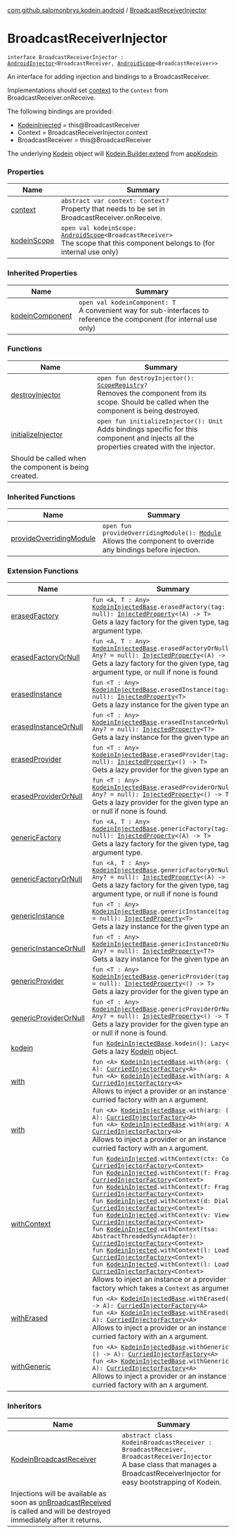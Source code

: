 [com.github.salomonbrys.kodein.android](../index.md) / [BroadcastReceiverInjector](.)

# BroadcastReceiverInjector

`interface BroadcastReceiverInjector : `[`AndroidInjector`](../-android-injector/index.md)`<BroadcastReceiver, `[`AndroidScope`](../-android-scope/index.md)`<BroadcastReceiver>>`

An interface for adding injection and bindings to a BroadcastReceiver.

Implementations should set [context](context.md) to the `Context` from BroadcastReceiver.onReceive.

The following bindings are provided:

* [KodeinInjected](../../com.github.salomonbrys.kodein/-kodein-injected.md) = this@BroadcastReceiver
* Context = BroadcastReceiverInjector.context
* BroadcastReceiver = this@BroadcastReceiver

The underlying [Kodein](../../com.github.salomonbrys.kodein/-kodein/index.md) object will [Kodein.Builder.extend](../../com.github.salomonbrys.kodein/-kodein/-builder/extend.md) from [appKodein](../android.content.-context/app-kodein.md).

### Properties

| Name | Summary |
|---|---|
| [context](context.md) | `abstract var context: Context?`<br>Property that needs to be set in BroadcastReceiver.onReceive. |
| [kodeinScope](kodein-scope.md) | `open val kodeinScope: `[`AndroidScope`](../-android-scope/index.md)`<BroadcastReceiver>`<br>The scope that this component belongs to (for internal use only) |

### Inherited Properties

| Name | Summary |
|---|---|
| [kodeinComponent](../-android-injector/kodein-component.md) | `open val kodeinComponent: T`<br>A convenient way for sub-interfaces to reference the component (for internal use only) |

### Functions

| Name | Summary |
|---|---|
| [destroyInjector](destroy-injector.md) | `open fun destroyInjector(): `[`ScopeRegistry`](../../com.github.salomonbrys.kodein/-scope-registry/index.md)`?`<br>Removes the component from its scope. Should be called when the component is being destroyed. |
| [initializeInjector](initialize-injector.md) | `open fun initializeInjector(): Unit`<br>Adds bindings specific for this component and injects all the properties created with the injector.
Should be called when the component is being created. |

### Inherited Functions

| Name | Summary |
|---|---|
| [provideOverridingModule](../-android-injector/provide-overriding-module.md) | `open fun provideOverridingModule(): `[`Module`](../../com.github.salomonbrys.kodein/-kodein/-module/index.md)<br>Allows the component to override any bindings before injection. |

### Extension Functions

| Name | Summary |
|---|---|
| [erasedFactory](../../com.github.salomonbrys.kodein/erased-factory.md) | `fun <A, T : Any> `[`KodeinInjectedBase`](../../com.github.salomonbrys.kodein/-kodein-injected-base/index.md)`.erasedFactory(tag: Any? = null): `[`InjectedProperty`](../../com.github.salomonbrys.kodein/-injected-property/index.md)`<(A) -> T>`<br>Gets a lazy factory for the given type, tag and argument type. |
| [erasedFactoryOrNull](../../com.github.salomonbrys.kodein/erased-factory-or-null.md) | `fun <A, T : Any> `[`KodeinInjectedBase`](../../com.github.salomonbrys.kodein/-kodein-injected-base/index.md)`.erasedFactoryOrNull(tag: Any? = null): `[`InjectedProperty`](../../com.github.salomonbrys.kodein/-injected-property/index.md)`<(A) -> T>`<br>Gets a lazy factory for the given type, tag and argument type, or null if none is found |
| [erasedInstance](../../com.github.salomonbrys.kodein/erased-instance.md) | `fun <T : Any> `[`KodeinInjectedBase`](../../com.github.salomonbrys.kodein/-kodein-injected-base/index.md)`.erasedInstance(tag: Any? = null): `[`InjectedProperty`](../../com.github.salomonbrys.kodein/-injected-property/index.md)`<T>`<br>Gets a lazy instance for the given type and tag. |
| [erasedInstanceOrNull](../../com.github.salomonbrys.kodein/erased-instance-or-null.md) | `fun <T : Any> `[`KodeinInjectedBase`](../../com.github.salomonbrys.kodein/-kodein-injected-base/index.md)`.erasedInstanceOrNull(tag: Any? = null): `[`InjectedProperty`](../../com.github.salomonbrys.kodein/-injected-property/index.md)`<T?>`<br>Gets a lazy instance for the given type and tag. |
| [erasedProvider](../../com.github.salomonbrys.kodein/erased-provider.md) | `fun <T : Any> `[`KodeinInjectedBase`](../../com.github.salomonbrys.kodein/-kodein-injected-base/index.md)`.erasedProvider(tag: Any? = null): `[`InjectedProperty`](../../com.github.salomonbrys.kodein/-injected-property/index.md)`<() -> T>`<br>Gets a lazy provider for the given type and tag. |
| [erasedProviderOrNull](../../com.github.salomonbrys.kodein/erased-provider-or-null.md) | `fun <T : Any> `[`KodeinInjectedBase`](../../com.github.salomonbrys.kodein/-kodein-injected-base/index.md)`.erasedProviderOrNull(tag: Any? = null): `[`InjectedProperty`](../../com.github.salomonbrys.kodein/-injected-property/index.md)`<() -> T>`<br>Gets a lazy provider for the given type and tag, or null if none is found. |
| [genericFactory](../../com.github.salomonbrys.kodein/generic-factory.md) | `fun <A, T : Any> `[`KodeinInjectedBase`](../../com.github.salomonbrys.kodein/-kodein-injected-base/index.md)`.genericFactory(tag: Any? = null): `[`InjectedProperty`](../../com.github.salomonbrys.kodein/-injected-property/index.md)`<(A) -> T>`<br>Gets a lazy factory for the given type, tag and argument type. |
| [genericFactoryOrNull](../../com.github.salomonbrys.kodein/generic-factory-or-null.md) | `fun <A, T : Any> `[`KodeinInjectedBase`](../../com.github.salomonbrys.kodein/-kodein-injected-base/index.md)`.genericFactoryOrNull(tag: Any? = null): `[`InjectedProperty`](../../com.github.salomonbrys.kodein/-injected-property/index.md)`<(A) -> T>`<br>Gets a lazy factory for the given type, tag and argument type, or null if none is found |
| [genericInstance](../../com.github.salomonbrys.kodein/generic-instance.md) | `fun <T : Any> `[`KodeinInjectedBase`](../../com.github.salomonbrys.kodein/-kodein-injected-base/index.md)`.genericInstance(tag: Any? = null): `[`InjectedProperty`](../../com.github.salomonbrys.kodein/-injected-property/index.md)`<T>`<br>Gets a lazy instance for the given type and tag. |
| [genericInstanceOrNull](../../com.github.salomonbrys.kodein/generic-instance-or-null.md) | `fun <T : Any> `[`KodeinInjectedBase`](../../com.github.salomonbrys.kodein/-kodein-injected-base/index.md)`.genericInstanceOrNull(tag: Any? = null): `[`InjectedProperty`](../../com.github.salomonbrys.kodein/-injected-property/index.md)`<T?>`<br>Gets a lazy instance for the given type and tag. |
| [genericProvider](../../com.github.salomonbrys.kodein/generic-provider.md) | `fun <T : Any> `[`KodeinInjectedBase`](../../com.github.salomonbrys.kodein/-kodein-injected-base/index.md)`.genericProvider(tag: Any? = null): `[`InjectedProperty`](../../com.github.salomonbrys.kodein/-injected-property/index.md)`<() -> T>`<br>Gets a lazy provider for the given type and tag. |
| [genericProviderOrNull](../../com.github.salomonbrys.kodein/generic-provider-or-null.md) | `fun <T : Any> `[`KodeinInjectedBase`](../../com.github.salomonbrys.kodein/-kodein-injected-base/index.md)`.genericProviderOrNull(tag: Any? = null): `[`InjectedProperty`](../../com.github.salomonbrys.kodein/-injected-property/index.md)`<() -> T>`<br>Gets a lazy provider for the given type and tag, or null if none is found. |
| [kodein](../../com.github.salomonbrys.kodein/kodein.md) | `fun `[`KodeinInjectedBase`](../../com.github.salomonbrys.kodein/-kodein-injected-base/index.md)`.kodein(): Lazy<`[`Kodein`](../../com.github.salomonbrys.kodein/-kodein/index.md)`>`<br>Gets a lazy [Kodein](../../com.github.salomonbrys.kodein/-kodein/index.md) object. |
| [with](../../com.github.salomonbrys.kodein/with.md) | `fun <A> `[`KodeinInjectedBase`](../../com.github.salomonbrys.kodein/-kodein-injected-base/index.md)`.with(arg: () -> A): `[`CurriedInjectorFactory`](../../com.github.salomonbrys.kodein/-curried-injector-factory/index.md)`<A>`<br>`fun <A> `[`KodeinInjectedBase`](../../com.github.salomonbrys.kodein/-kodein-injected-base/index.md)`.with(arg: A): `[`CurriedInjectorFactory`](../../com.github.salomonbrys.kodein/-curried-injector-factory/index.md)`<A>`<br>Allows to inject a provider or an instance from a curried factory with an `A` argument. |
| [with](../../com.github.salomonbrys.kodein.erased/with.md) | `fun <A> `[`KodeinInjectedBase`](../../com.github.salomonbrys.kodein/-kodein-injected-base/index.md)`.with(arg: () -> A): `[`CurriedInjectorFactory`](../../com.github.salomonbrys.kodein/-curried-injector-factory/index.md)`<A>`<br>`fun <A> `[`KodeinInjectedBase`](../../com.github.salomonbrys.kodein/-kodein-injected-base/index.md)`.with(arg: A): `[`CurriedInjectorFactory`](../../com.github.salomonbrys.kodein/-curried-injector-factory/index.md)`<A>`<br>Allows to inject a provider or an instance from a curried factory with an `A` argument. |
| [withContext](../with-context.md) | `fun `[`KodeinInjected`](../../com.github.salomonbrys.kodein/-kodein-injected.md)`.withContext(ctx: Context): `[`CurriedInjectorFactory`](../../com.github.salomonbrys.kodein/-curried-injector-factory/index.md)`<Context>`<br>`fun `[`KodeinInjected`](../../com.github.salomonbrys.kodein/-kodein-injected.md)`.withContext(f: Fragment): `[`CurriedInjectorFactory`](../../com.github.salomonbrys.kodein/-curried-injector-factory/index.md)`<Context>`<br>`fun `[`KodeinInjected`](../../com.github.salomonbrys.kodein/-kodein-injected.md)`.withContext(f: Fragment): `[`CurriedInjectorFactory`](../../com.github.salomonbrys.kodein/-curried-injector-factory/index.md)`<Context>`<br>`fun `[`KodeinInjected`](../../com.github.salomonbrys.kodein/-kodein-injected.md)`.withContext(d: Dialog): `[`CurriedInjectorFactory`](../../com.github.salomonbrys.kodein/-curried-injector-factory/index.md)`<Context>`<br>`fun `[`KodeinInjected`](../../com.github.salomonbrys.kodein/-kodein-injected.md)`.withContext(v: View): `[`CurriedInjectorFactory`](../../com.github.salomonbrys.kodein/-curried-injector-factory/index.md)`<Context>`<br>`fun `[`KodeinInjected`](../../com.github.salomonbrys.kodein/-kodein-injected.md)`.withContext(tsa: AbstractThreadedSyncAdapter): `[`CurriedInjectorFactory`](../../com.github.salomonbrys.kodein/-curried-injector-factory/index.md)`<Context>`<br>`fun `[`KodeinInjected`](../../com.github.salomonbrys.kodein/-kodein-injected.md)`.withContext(l: Loader<*>): `[`CurriedInjectorFactory`](../../com.github.salomonbrys.kodein/-curried-injector-factory/index.md)`<Context>`<br>`fun `[`KodeinInjected`](../../com.github.salomonbrys.kodein/-kodein-injected.md)`.withContext(l: Loader<*>): `[`CurriedInjectorFactory`](../../com.github.salomonbrys.kodein/-curried-injector-factory/index.md)`<Context>`<br>Allows to inject an instance or a provider from a factory which takes a `Context` as argument. |
| [withErased](../../com.github.salomonbrys.kodein/with-erased.md) | `fun <A> `[`KodeinInjectedBase`](../../com.github.salomonbrys.kodein/-kodein-injected-base/index.md)`.withErased(arg: () -> A): `[`CurriedInjectorFactory`](../../com.github.salomonbrys.kodein/-curried-injector-factory/index.md)`<A>`<br>`fun <A> `[`KodeinInjectedBase`](../../com.github.salomonbrys.kodein/-kodein-injected-base/index.md)`.withErased(arg: A): `[`CurriedInjectorFactory`](../../com.github.salomonbrys.kodein/-curried-injector-factory/index.md)`<A>`<br>Allows to inject a provider or an instance from a curried factory with an `A` argument. |
| [withGeneric](../../com.github.salomonbrys.kodein/with-generic.md) | `fun <A> `[`KodeinInjectedBase`](../../com.github.salomonbrys.kodein/-kodein-injected-base/index.md)`.withGeneric(arg: () -> A): `[`CurriedInjectorFactory`](../../com.github.salomonbrys.kodein/-curried-injector-factory/index.md)`<A>`<br>`fun <A> `[`KodeinInjectedBase`](../../com.github.salomonbrys.kodein/-kodein-injected-base/index.md)`.withGeneric(arg: A): `[`CurriedInjectorFactory`](../../com.github.salomonbrys.kodein/-curried-injector-factory/index.md)`<A>`<br>Allows to inject a provider or an instance from a curried factory with an `A` argument. |

### Inheritors

| Name | Summary |
|---|---|
| [KodeinBroadcastReceiver](../-kodein-broadcast-receiver/index.md) | `abstract class KodeinBroadcastReceiver : BroadcastReceiver, BroadcastReceiverInjector`<br>A base class that manages a BroadcastReceiverInjector for easy bootstrapping of Kodein.
Injections will be available as soon as [onBroadcastReceived](../-kodein-broadcast-receiver/on-broadcast-received.md) is called and will be destroyed immediately after it returns. |
